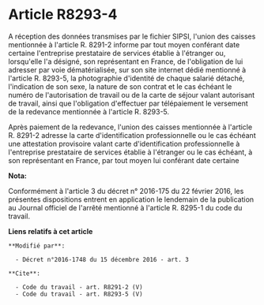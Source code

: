 # Article R8293-4

A réception des données transmises par le fichier SIPSI, l'union des caisses mentionnée à l'article R. 8291-2 informe par
tout moyen conférant date certaine l'entreprise prestataire de services établie à l'étranger ou, lorsqu'elle l'a désigné, son
représentant en France, de l'obligation de lui adresser par voie dématérialisée, sur son site internet dédié mentionné à
l'article R. 8293-5, la photographie d'identité de chaque salarié détaché, l'indication de son sexe, la nature de son contrat
et le cas échéant le numéro de l'autorisation de travail ou de la carte de séjour valant autorisant de travail, ainsi que
l'obligation d'effectuer par télépaiement le versement de la redevance mentionnée à l'article R. 8293-5. 

Après paiement de la redevance, l'union des caisses mentionnée à l'article R. 8291-2 adresse la carte d'identification
professionnelle ou le cas échéant une attestation provisoire valant carte d'identification professionnelle à l'entreprise
prestataire de services établie à l'étranger ou le cas échéant, à son représentant en France, par tout moyen lui conférant
date certaine

**Nota:**

Conformément à l'article 3 du décret n° 2016-175 du 22 février 2016, les présentes dispositions entrent en application le
lendemain de la publication au Journal officiel de l'arrêté mentionné à l'article R. 8295-1 du code du travail.

**Liens relatifs à cet article**

	**Modifié par**:

	  - Décret n°2016-1748 du 15 décembre 2016 - art. 3

	**Cite**:

	  - Code du travail - art. R8291-2 (V)
	  - Code du travail - art. R8293-5 (V)
